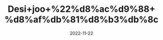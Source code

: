 ---
title: 'Desi+joo+%22%d8%ac%d9%88+%d8%af%db%81%d8%b3%db%8c'
date: '2022-11-22' 
metatag: '' 
inventory: '0' 
draft: false 
# meta description 
shortDescripton: '+Barley+%22+Barley+provides+fiber%2c+vitamins%2c+and+minerals.+Consuming+a+diet+rich+in+whole+grains+may+help+reduce+the+risk+of+obesity%2c+diabetes%2c+heart+disease%2c+certain+types+of+cancer%2c+and+other+chronic+health+concerns.'
description: 'Herbs+%d8%ac%da%91%db%8c+%d8%a8%d9%88%d9%b9%db%8c'
longdescription: ''
tags: ''
brand: ''
subCategory: ''
unit: '250 gm-Pk'
sellCount: '0'
featured: True
# product Price
price: '100.0'
# Product Short Description
shortDescription: '+Barley+%22+Barley+provides+fiber%2c+vitamins%2c+and+minerals.+Consuming+a+diet+rich+in+whole+grains+may+help+reduce+the+risk+of+obesity%2c+diabetes%2c+heart+disease%2c+certain+types+of+cancer%2c+and+other+chronic+health+concerns.'
productID: 'FCB0E2A8-1E25-ED11-9968-005056B3A416'
type: 'products'
category: 'Herbs+%d8%ac%da%91%db%8c+%d8%a8%d9%88%d9%b9%db%8c' 
thumnailproduct: 'https://eraconnect.blob.core.windows.net/product-images/aminsaddiquidawakhana/FCB0E2A8-1E25-ED11-9968-005056B3A416.webp' 
images:
  - image: 'https://eraconnect.blob.core.windows.net/product-images/aminsaddiquidawakhana/FCB0E2A8-1E25-ED11-9968-005056B3A416.webp'  
Variants:
---